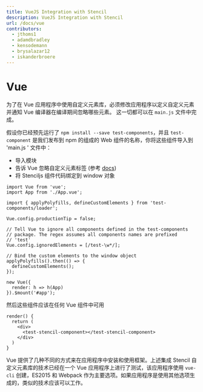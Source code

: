 ```yaml
---
title: VueJS Integration with Stencil
description: VueJS Integration with Stencil
url: /docs/vue
contributors:
  - jthoms1
  - adamdbradley
  - kensodemann
  - brysalazar12
  - iskanderbroere
---
```


# Vue

为了在 Vue 应用程序中使用自定义元素库，必须修改应用程序以定义自定义元素并通知 Vue 编译器在编译期间忽略哪些元素。 这一切都可以在 `main.js` 文件中完成。

假设你已经预先运行了 `npm install --save test-components`，并且 `test-component` 是我们发布到 npm 的组成的 Web 组件的名称，你将这些组件导入到 'main.js ' 文件中：

- 导入模块
- 告诉 Vue 忽略自定义元素标签 (参考 [docs](https://vuejs.org/v2/api/#ignoredElements))
- 将 Stenciljs 组件代码绑定到 window 对象

```tsx
import Vue from 'vue';
import App from './App.vue';

import { applyPolyfills, defineCustomElements } from 'test-components/loader';

Vue.config.productionTip = false;

// Tell Vue to ignore all components defined in the test-components
// package. The regex assumes all components names are prefixed
// 'test'
Vue.config.ignoredElements = [/test-\w*/];

// Bind the custom elements to the window object
applyPolyfills().then(() => {
  defineCustomElements();
});

new Vue({
  render: h => h(App)
}).$mount('#app');
```

然后这些组件应该在任何 Vue 组件中可用

```tsx
render() {
  return (
    <div>
      <test-stencil-component></test-stencil-component>
    </div>
  )
}
```

Vue 提供了几种不同的方式来在应用程序中安装和使用框架。上述集成 Stencil 自定义元素库的技术已经在一个 Vue 应用程序上进行了测试，该应用程序使用 `vue-cli` 创建，ES2015 和 Webpack 作为主要选项。如果应用程序是使用其他选项生成的，类似的技术应该可以工作。
